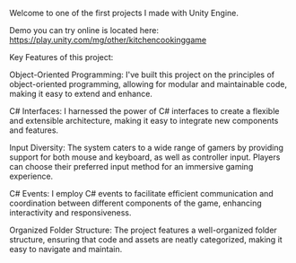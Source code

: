 Welcome to one of the first projects I made with Unity Engine.

Demo you can try online is located here: https://play.unity.com/mg/other/kitchencookinggame

Key Features of this project: 

Object-Oriented Programming: I've built this project on the principles of object-oriented programming, allowing for modular and maintainable code, making it easy to extend and enhance.

C# Interfaces: I harnessed the power of C# interfaces to create a flexible and extensible architecture, making it easy to integrate new components and features.

Input Diversity: The system caters to a wide range of gamers by providing support for both mouse and keyboard, as well as controller input. Players can choose their preferred input method for an immersive gaming experience.

C# Events: I employ C# events to facilitate efficient communication and coordination between different components of the game, enhancing interactivity and responsiveness.

Organized Folder Structure: The project features a well-organized folder structure, ensuring that code and assets are neatly categorized, making it easy to navigate and maintain.

